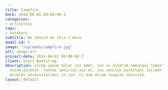 ```yaml
---
title: Campfire
date: 2016-06-05 00:00:00 Z
categories:
- activities
tags:
- outdoors
subtitle: We should do this s’more
modal-id: 5
image: "/uploads/campfire.jpg"
alt: image-alt
project-date: 2014-04-01 00:00:00 Z
client: Start Bootstrap
description: Lorem ipsum dolor sit amet, usu cu alterum nominavi lobortis. At duo
  novum diceret. Tantas apeirian vix et, usu sanctus postulant inciderint ut, populo
  diceret necessitatibus in vim. Cu eum dicam feugiat noluisse.
layout: default
---
```


